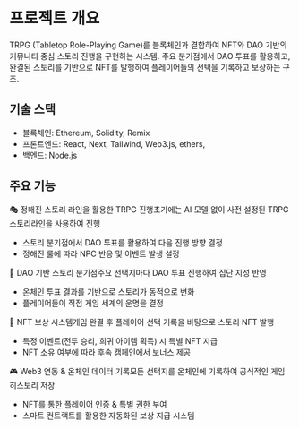 # 프로젝트 개요

TRPG (Tabletop Role-Playing Game)를 블록체인과 결합하여 NFT와 DAO 기반의 커뮤니티 중심 스토리 진행을 구현하는 시스템. 주요 분기점에서 DAO 투표를 활용하고, 완결된 스토리를 기반으로 NFT를 발행하여 플레이어들의 선택을 기록하고 보상하는 구조.

## 기술 스택

- 블록체인: Ethereum, Solidity, Remix
- 프론트엔드: React, Next, Tailwind, Web3.js, ethers,
- 백엔드: Node.js

## 주요 기능

🎭 정해진 스토리 라인을 활용한 TRPG 진행초기에는 AI 모델 없이 사전 설정된 TRPG 스토리라인을 사용하여 진행

- 스토리 분기점에서 DAO 투표를 활용하여 다음 진행 방향 결정
- 정해진 룰에 따라 NPC 반응 및 이벤트 발생 설정

🏰 DAO 기반 스토리 분기점주요 선택지마다 DAO 투표 진행하여 집단 지성 반영

- 온체인 투표 결과를 기반으로 스토리가 동적으로 변화
- 플레이어들이 직접 게임 세계의 운명을 결정

🎲 NFT 보상 시스템게임 완결 후 플레이어 선택 기록을 바탕으로 스토리 NFT 발행

- 특정 이벤트(전투 승리, 희귀 아이템 획득) 시 특별 NFT 지급
- NFT 소유 여부에 따라 후속 캠페인에서 보너스 제공

🎮 Web3 연동 & 온체인 데이터 기록모든 선택지를 온체인에 기록하여 공식적인 게임 히스토리 저장

- NFT를 통한 플레이어 인증 & 특별 권한 부여
- 스마트 컨트랙트를 활용한 자동화된 보상 지급 시스템
